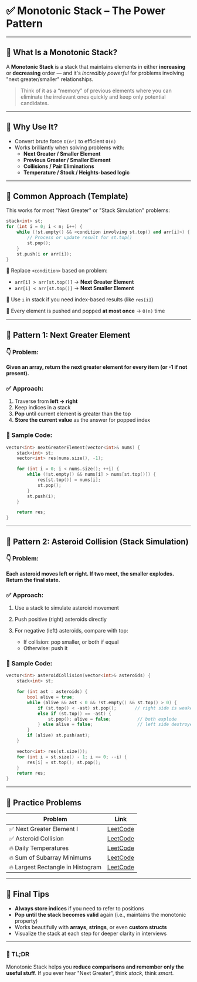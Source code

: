 # ✅ Monotonic Stack – The Power Pattern

---

## 🧠 What Is a Monotonic Stack?

A **Monotonic Stack** is a stack that maintains elements in either **increasing** or **decreasing** order — and it's *incredibly powerful* for problems involving "next greater/smaller" relationships.

> Think of it as a “memory” of previous elements where you can eliminate the irrelevant ones quickly and keep only potential candidates.

---

## 🚀 Why Use It?

- Convert brute force `O(n²)` to efficient `O(n)`
- Works brilliantly when solving problems with:
  - **Next Greater / Smaller Element**
  - **Previous Greater / Smaller Element**
  - **Collisions / Pair Eliminations**
  - **Temperature / Stock / Heights-based logic**

---

## 🔁 Common Approach (Template)

This works for most "Next Greater" or "Stack Simulation" problems:

```cpp
stack<int> st;
for (int i = 0; i < n; i++) {
    while (!st.empty() && <condition involving st.top() and arr[i]>) {
        // Process or update result for st.top()
        st.pop();
    }
    st.push(i or arr[i]);
}
````

🔹 Replace `<condition>` based on problem:

* `arr[i] > arr[st.top()]` → **Next Greater Element**
* `arr[i] < arr[st.top()]` → **Next Smaller Element**

🔹 Use `i` in stack if you need index-based results (like `res[i]`)

🔹 Every element is pushed and popped **at most once** → `O(n)` time

---

## 📌 Pattern 1: Next Greater Element

### 👇 Problem:

**Given an array, return the next greater element for every item (or -1 if not present).**

### ✅ Approach:

1. Traverse from **left → right**
2. Keep indices in a stack
3. **Pop** until current element is greater than the top
4. **Store the current value** as the answer for popped index

### 🧪 Sample Code:

```cpp
vector<int> nextGreaterElement(vector<int>& nums) {
    stack<int> st;
    vector<int> res(nums.size(), -1);

    for (int i = 0; i < nums.size(); ++i) {
        while (!st.empty() && nums[i] > nums[st.top()]) {
            res[st.top()] = nums[i];
            st.pop();
        }
        st.push(i);
    }

    return res;
}
```

---

## 📌 Pattern 2: Asteroid Collision (Stack Simulation)

### 👇 Problem:

**Each asteroid moves left or right. If two meet, the smaller explodes. Return the final state.**

### ✅ Approach:

1. Use a stack to simulate asteroid movement
2. Push positive (right) asteroids directly
3. For negative (left) asteroids, compare with top:

   * If collision: pop smaller, or both if equal
   * Otherwise: push it

### 🧪 Sample Code:

```cpp
vector<int> asteroidCollision(vector<int>& asteroids) {
    stack<int> st;

    for (int ast : asteroids) {
        bool alive = true;
        while (alive && ast < 0 && !st.empty() && st.top() > 0) {
            if (st.top() < -ast) st.pop();       // right side is weaker
            else if (st.top() == -ast) {
                st.pop(); alive = false;          // both explode
            } else alive = false;                 // left side destroyed
        }
        if (alive) st.push(ast);
    }

    vector<int> res(st.size());
    for (int i = st.size() - 1; i >= 0; --i) {
        res[i] = st.top(); st.pop();
    }
    return res;
}
```

---

## 🧪 Practice Problems

| Problem                           | Link                                                                     |
| --------------------------------- | ------------------------------------------------------------------------ |
| ✅ Next Greater Element I          | [LeetCode](https://leetcode.com/problems/next-greater-element-i)         |
| ✅ Asteroid Collision              | [LeetCode](https://leetcode.com/problems/asteroid-collision)             |
| 🔥 Daily Temperatures             | [LeetCode](https://leetcode.com/problems/daily-temperatures)             |
| 🔥 Sum of Subarray Minimums       | [LeetCode](https://leetcode.com/problems/sum-of-subarray-minimums)       |
| 🔥 Largest Rectangle in Histogram | [LeetCode](https://leetcode.com/problems/largest-rectangle-in-histogram) |

---

## 🧠 Final Tips

* **Always store indices** if you need to refer to positions
* **Pop until the stack becomes valid** again (i.e., maintains the monotonic property)
* Works beautifully with **arrays**, **strings**, or even **custom structs**
* Visualize the stack at each step for deeper clarity in interviews

---

### 🎯 TL;DR

Monotonic Stack helps you **reduce comparisons and remember only the useful stuff**.
If you ever hear "Next Greater", think *stack*, think *smart*. 
